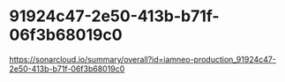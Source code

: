# 91924c47-2e50-413b-b71f-06f3b68019c0
https://sonarcloud.io/summary/overall?id=iamneo-production_91924c47-2e50-413b-b71f-06f3b68019c0
